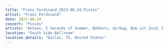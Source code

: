 ```yaml
---
title: "Franz Ferdinand_2023-06-24_Pixies"
artist: "Franz Ferdinand"
date: 2023-06-24
concert: "Pixies"
artists: "Antoon, 5 Seconds of Summer, Bökkers, Airbag, Bob uit Zuid, Bully, Coach Party, Blaas of Glory, Carlos Sadness, Claude, Carolina Durante, Aczino, Pixies, AFI, Abraham Alexander, 070 Shake, Franz Ferdinand, Dorian"
location: "South Side Ballroom"
location_details: "Dallas, TX, United States"
---
```

